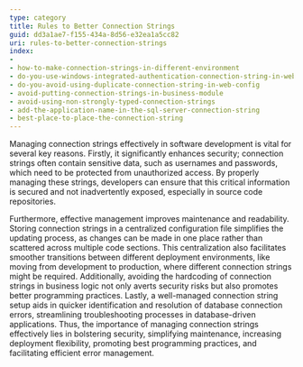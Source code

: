 ```yaml
---
type: category
title: Rules to Better Connection Strings
guid: dd3a1ae7-f155-434a-8d56-e32ea1a5cc82
uri: rules-to-better-connection-strings
index:
- 
- how-to-make-connection-strings-in-different-environment
- do-you-use-windows-integrated-authentication-connection-string-in-web-config
- do-you-avoid-using-duplicate-connection-string-in-web-config
- avoid-putting-connection-strings-in-business-module
- avoid-using-non-strongly-typed-connection-strings
- add-the-application-name-in-the-sql-server-connection-string
- best-place-to-place-the-connection-string
---
```


Managing connection strings effectively in software development is vital for several key reasons. Firstly, it significantly enhances security; connection strings often contain sensitive data, such as usernames and passwords, which need to be protected from unauthorized access. By properly managing these strings, developers can ensure that this critical information is secured and not inadvertently exposed, especially in source code repositories.

Furthermore, effective management improves maintenance and readability. Storing connection strings in a centralized configuration file simplifies the updating process, as changes can be made in one place rather than scattered across multiple code sections. This centralization also facilitates smoother transitions between different deployment environments, like moving from development to production, where different connection strings might be required. Additionally, avoiding the hardcoding of connection strings in business logic not only averts security risks but also promotes better programming practices. Lastly, a well-managed connection string setup aids in quicker identification and resolution of database connection errors, streamlining troubleshooting processes in database-driven applications. Thus, the importance of managing connection strings effectively lies in bolstering security, simplifying maintenance, increasing deployment flexibility, promoting best programming practices, and facilitating efficient error management.
